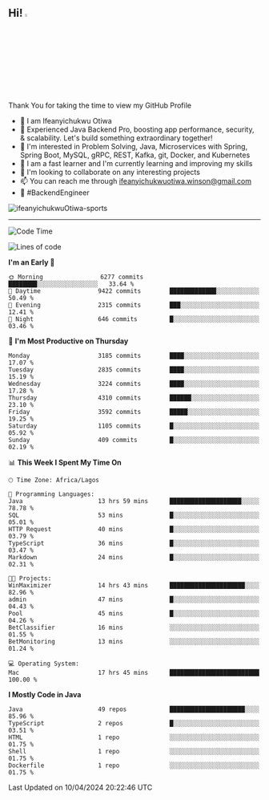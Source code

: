 <!-- BLOG-POST-LIST:START --><!-- BLOG-POST-LIST:END -->

## Hi! <img src="https://media.giphy.com/media/hvRJCLFzcasrR4ia7z/giphy.gif" width="4%"> 

Thank You for taking the time to view my GitHub Profile

- 👋 I am Ifeanyichukwu Otiwa
- 🚀 Experienced Java Backend Pro, boosting app performance, security, & scalability. Let's build something extraordinary together!
- 👀 I'm interested in Problem Solving, Java, Microservices with Spring, Spring Boot, MySQL, gRPC, REST, Kafka, git, Docker, and Kubernetes
- 🌱 I am a fast learner and I'm currently learning and improving my skills
- 💞️ I'm looking to collaborate on any interesting projects
- 📫 You can reach me through ifeanyichukwuotiwa.winson@gmail.com
- 🚀 #BackendEngineer

<p align="left" marginTop="10px"> <img src="https://komarev.com/ghpvc/?username=ifeanyichukwuOtiwa-sports&label=Profile%20views&color=0e75b6&style=for-the-badge" alt="ifeanyichukwuOtiwa-sports" /> </p>

***

<!--START_SECTION:waka-->
![Code Time](http://img.shields.io/badge/Code%20Time-2%2C382%20hrs%2046%20mins-blue)

![Lines of code](https://img.shields.io/badge/From%20Hello%20World%20I%27ve%20Written-4.5%20million%20lines%20of%20code-blue)

**I'm an Early 🐤** 

```text
🌞 Morning                6277 commits        ████████░░░░░░░░░░░░░░░░░   33.64 % 
🌆 Daytime                9422 commits        █████████████░░░░░░░░░░░░   50.49 % 
🌃 Evening                2315 commits        ███░░░░░░░░░░░░░░░░░░░░░░   12.41 % 
🌙 Night                  646 commits         █░░░░░░░░░░░░░░░░░░░░░░░░   03.46 % 
```
📅 **I'm Most Productive on Thursday** 

```text
Monday                   3185 commits        ████░░░░░░░░░░░░░░░░░░░░░   17.07 % 
Tuesday                  2835 commits        ████░░░░░░░░░░░░░░░░░░░░░   15.19 % 
Wednesday                3224 commits        ████░░░░░░░░░░░░░░░░░░░░░   17.28 % 
Thursday                 4310 commits        ██████░░░░░░░░░░░░░░░░░░░   23.10 % 
Friday                   3592 commits        █████░░░░░░░░░░░░░░░░░░░░   19.25 % 
Saturday                 1105 commits        █░░░░░░░░░░░░░░░░░░░░░░░░   05.92 % 
Sunday                   409 commits         █░░░░░░░░░░░░░░░░░░░░░░░░   02.19 % 
```


📊 **This Week I Spent My Time On** 

```text
🕑︎ Time Zone: Africa/Lagos

💬 Programming Languages: 
Java                     13 hrs 59 mins      ████████████████████░░░░░   78.78 % 
SQL                      53 mins             █░░░░░░░░░░░░░░░░░░░░░░░░   05.01 % 
HTTP Request             40 mins             █░░░░░░░░░░░░░░░░░░░░░░░░   03.79 % 
TypeScript               36 mins             █░░░░░░░░░░░░░░░░░░░░░░░░   03.47 % 
Markdown                 24 mins             █░░░░░░░░░░░░░░░░░░░░░░░░   02.31 % 

🐱‍💻 Projects: 
WinMaximizer             14 hrs 43 mins      █████████████████████░░░░   82.96 % 
admin                    47 mins             █░░░░░░░░░░░░░░░░░░░░░░░░   04.43 % 
Pool                     45 mins             █░░░░░░░░░░░░░░░░░░░░░░░░   04.26 % 
BetClassifier            16 mins             ░░░░░░░░░░░░░░░░░░░░░░░░░   01.55 % 
BetMonitoring            13 mins             ░░░░░░░░░░░░░░░░░░░░░░░░░   01.24 % 

💻 Operating System: 
Mac                      17 hrs 45 mins      █████████████████████████   100.00 % 
```

**I Mostly Code in Java** 

```text
Java                     49 repos            █████████████████████░░░░   85.96 % 
TypeScript               2 repos             █░░░░░░░░░░░░░░░░░░░░░░░░   03.51 % 
HTML                     1 repo              ░░░░░░░░░░░░░░░░░░░░░░░░░   01.75 % 
Shell                    1 repo              ░░░░░░░░░░░░░░░░░░░░░░░░░   01.75 % 
Dockerfile               1 repo              ░░░░░░░░░░░░░░░░░░░░░░░░░   01.75 % 
```




 Last Updated on 10/04/2024 20:22:46 UTC
<!--END_SECTION:waka-->

<!--
<p align="center">
![trophy](https://github-profile-trophy.vercel.app/?username=ifeanyichukwuOtiwa-sports&theme=onedark) (https://github.com/ryo-ma/github-profile-trophy)
</p>
-->

<!---
ifeanyi-otiwa/ifeanyi-otiwa is a ✨ special ✨ repository because its `README.md` (this file) appears on your GitHub profile.
You can click the Preview link to take a look at your changes.
--->
